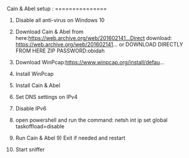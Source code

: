 


Cain & Abel setup
: =============== 
1) Disable all anti-virus on Windows 10 

2) Download Cain & Abel from here:https://web.archive.org/web/201602141...Direct 
download: https://web.archive.org/web/201602141...
or DOWNLOAD DIRECTLY FROM HERE ZIP PASSWORD:obidah

4) Download WinPcap:https://www.winpcap.org/install/defau...

5) Install WinPcap

6) Install Cain & Abel

7) Set DNS settings on IPv4

8) Disable IPv6

9) open powershell and run the command: netsh int ip set global taskoffload=disable

10) Run Cain & Abel 9) Exit if needed and restart
  
11) Start sniffer

 
